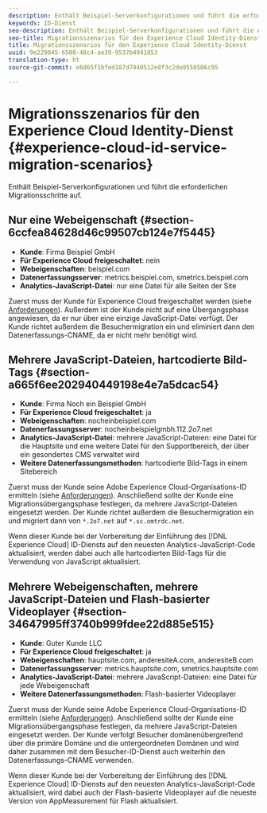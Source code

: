 ```yaml
---
description: Enthält Beispiel-Serverkonfigurationen und führt die erforderlichen Migrationsschritte auf.
keywords: ID-Dienst
seo-description: Enthält Beispiel-Serverkonfigurationen und führt die erforderlichen Migrationsschritte auf.
seo-title: Migrationsszenarios für den Experience Cloud Identity-Dienst
title: Migrationsszenarios für den Experience Cloud Identity-Dienst
uuid: 9e229045-6508-48c4-ae39-9537b4941853
translation-type: ht
source-git-commit: e6d65f1bfed187d7440512e8f3c2de0550506c95

---
```



# Migrationsszenarios für den Experience Cloud Identity-Dienst {#experience-cloud-id-service-migration-scenarios}

Enthält Beispiel-Serverkonfigurationen und führt die erforderlichen Migrationsschritte auf.

## Nur eine Webeigenschaft {#section-6ccfea84628d46c99507cb124e7f5445}

* **Kunde**: Firma Beispiel GmbH
* **Für Experience Cloud freigeschaltet**: nein
* **Webeigenschaften**: beispiel.com
* **Datenerfassungsserver**: metrics.beispiel.com, smetrics.beispiel.com
* **Analytics-JavaScript-Datei**: nur eine Datei für alle Seiten der Site

Zuerst muss der Kunde für Experience Cloud freigeschaltet werden (siehe [Anforderungen](../../reference/requirements.md)). Außerdem ist der Kunde nicht auf eine Übergangsphase angewiesen, da er nur über eine einzige JavaScript-Datei verfügt. Der Kunde richtet außerdem die Besuchermigration ein und eliminiert dann den Datenerfassungs-CNAME, da er nicht mehr benötigt wird.

## Mehrere JavaScript-Dateien, hartcodierte Bild-Tags {#section-a665f6ee202940449198e4e7a5dcac54}

* **Kunde**: Firma Noch ein Beispiel GmbH
* **Für Experience Cloud freigeschaltet**: ja
* **Webeigenschaften**: nocheinbeispiel.com
* **Datenerfassungsserver**: nocheinbeispielgmbh.112.2o7.net
* **Analytics-JavaScript-Datei**: mehrere JavaScript-Dateien: eine Datei für die Hauptsite und eine weitere Datei für den Supportbereich, der über ein gesondertes CMS verwaltet wird
* **Weitere Datenerfassungsmethoden**: hartcodierte Bild-Tags in einem Sitebereich

Zuerst muss der Kunde seine Adobe Experience Cloud-Organisations-ID ermitteln (siehe [Anforderungen](../../reference/requirements.md)). Anschließend sollte der Kunde eine Migrationsübergangsphase festlegen, da mehrere JavaScript-Dateien eingesetzt werden. Der Kunde richtet außerdem die Besuchermigration ein und migriert dann von `*.2o7.net` auf `*.sc.omtrdc.net`.

Wenn dieser Kunde bei der Vorbereitung der Einführung des [!DNL Experience Cloud] ID-Diensts auf den neuesten Analytics-JavaScript-Code aktualisiert, werden dabei auch alle hartcodierten Bild-Tags für die Verwendung von JavaScript aktualisiert.

## Mehrere Webeigenschaften, mehrere JavaScript-Dateien und Flash-basierter Videoplayer {#section-34647995ff3740b999fdee22d885e515}

* **Kunde**: Guter Kunde LLC
* **Für Experience Cloud freigeschaltet**: ja
* **Webeigenschaften**: hauptsite.com, anderesiteA.com, anderesiteB.com
* **Datenerfassungsserver**: metrics.hauptsite.com, smetrics.hauptsite.com
* **Analytics-JavaScript-Datei**: mehrere JavaScript-Dateien: eine Datei für jede Webeigenschaft
* **Weitere Datenerfassungsmethoden**: Flash-basierter Videoplayer

Zuerst muss der Kunde seine Adobe Experience Cloud-Organisations-ID ermitteln (siehe [Anforderungen](../../reference/requirements.md)). Anschließend sollte der Kunde eine Migrationsübergangsphase festlegen, da mehrere JavaScript-Dateien eingesetzt werden. Der Kunde verfolgt Besucher domänenübergreifend über die primäre Domäne und die untergeordneten Domänen und wird daher zusammen mit dem Besucher-ID-Dienst auch weiterhin den Datenerfassungs-CNAME verwenden.

Wenn dieser Kunde bei der Vorbereitung der Einführung des [!DNL Experience Cloud] ID-Diensts auf den neuesten Analytics-JavaScript-Code aktualisiert, wird dabei auch der Flash-basierte Videoplayer auf die neueste Version von AppMeasurement für Flash aktualisiert.
